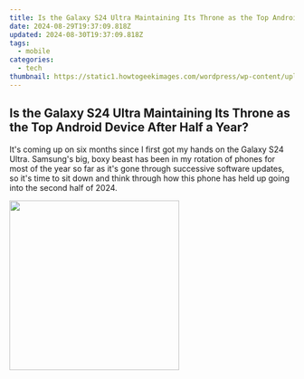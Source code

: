 ```yaml
---
title: Is the Galaxy S24 Ultra Maintaining Its Throne as the Top Android Device After Half a Year?
date: 2024-08-29T19:37:09.818Z
updated: 2024-08-30T19:37:09.818Z
tags:
  - mobile
categories:
  - tech
thumbnail: https://static1.howtogeekimages.com/wordpress/wp-content/uploads/2024/08/s24ultra-6months-tn.jpg
---
```


## Is the Galaxy S24 Ultra Maintaining Its Throne as the Top Android Device After Half a Year?

It's coming up on six months since I first got my hands on the Galaxy S24 Ultra. Samsung's big, boxy beast has been in my rotation of phones for most of the year so far as it's gone through successive software updates, so it's time to sit down and think through how this phone has held up going into the second half of 2024.

<ins class="adsbygoogle"
     style="display:block"
     data-ad-format="autorelaxed"
     data-ad-client="ca-pub-7571918770474297"
     data-ad-slot="1223367746"></ins>



<ins class="adsbygoogle"
     style="display:block"
     data-ad-client="ca-pub-7571918770474297"
     data-ad-slot="8358498916"
     data-ad-format="auto"
     data-full-width-responsive="true"></ins>



<!-- affiliate ads begin -->
<a href="https://coinrule.sjv.io/c/5597632/1958374/18409" target="_top" id="1958374"><img src="//a.impactradius-go.com/display-ad/18409-1958374" border="0" alt="" width="300" height="300"/></a><img height="0" width="0" src="https://imp.pxf.io/i/5597632/1958374/18409" style="position:absolute;visibility:hidden;" border="0" />
<!-- affiliate ads end -->